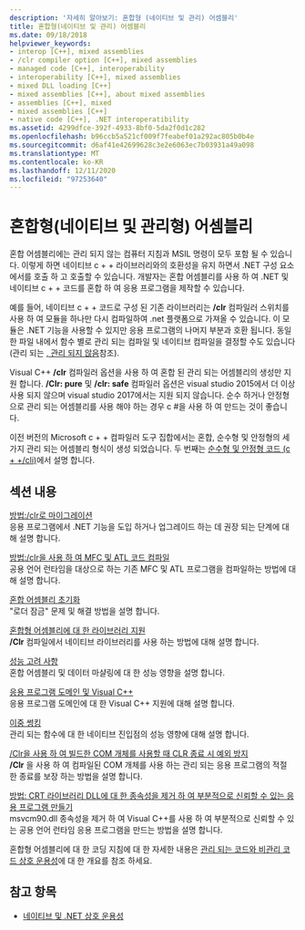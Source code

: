 ```yaml
---
description: '자세히 알아보기: 혼합형 (네이티브 및 관리) 어셈블리'
title: 혼합형(네이티브 및 관리) 어셈블리
ms.date: 09/18/2018
helpviewer_keywords:
- interop [C++], mixed assemblies
- /clr compiler option [C++], mixed assemblies
- managed code [C++], interoperability
- interoperability [C++], mixed assemblies
- mixed DLL loading [C++]
- mixed assemblies [C++], about mixed assemblies
- assemblies [C++], mixed
- mixed assemblies [C++]
- native code [C++], .NET interoperatibility
ms.assetid: 4299dfce-392f-4933-8bf0-5da2f0d1c282
ms.openlocfilehash: b96ccb5a521cf009f7feabef01a292ac805b0b4e
ms.sourcegitcommit: d6af41e42699628c3e2e6063ec7b03931a49a098
ms.translationtype: MT
ms.contentlocale: ko-KR
ms.lasthandoff: 12/11/2020
ms.locfileid: "97253640"
---
```

# <a name="mixed-native-and-managed-assemblies"></a>혼합형(네이티브 및 관리형) 어셈블리

혼합 어셈블리에는 관리 되지 않는 컴퓨터 지침과 MSIL 명령이 모두 포함 될 수 있습니다. 이렇게 하면 네이티브 c + + 라이브러리와의 호환성을 유지 하면서 .NET 구성 요소에서를 호출 하 고 호출할 수 있습니다. 개발자는 혼합 어셈블리를 사용 하 여 .NET 및 네이티브 c + + 코드를 혼합 하 여 응용 프로그램을 제작할 수 있습니다.

예를 들어, 네이티브 c + + 코드로 구성 된 기존 라이브러리는 **/clr** 컴파일러 스위치를 사용 하 여 모듈을 하나만 다시 컴파일하여 .net 플랫폼으로 가져올 수 있습니다. 이 모듈은 .NET 기능을 사용할 수 있지만 응용 프로그램의 나머지 부분과 호환 됩니다. 동일한 파일 내에서 함수 별로 관리 되는 컴파일 및 네이티브 컴파일을 결정할 수도 있습니다 (관리 되는 [, 관리 되지 않음](../preprocessor/managed-unmanaged.md)참조).

Visual C++ **/clr** 컴파일러 옵션을 사용 하 여 혼합 된 관리 되는 어셈블리의 생성만 지원 합니다. **/Clr: pure** 및 **/clr: safe** 컴파일러 옵션은 visual studio 2015에서 더 이상 사용 되지 않으며 visual studio 2017에서는 지원 되지 않습니다. 순수 하거나 안정형으로 관리 되는 어셈블리를 사용 해야 하는 경우 c #을 사용 하 여 만드는 것이 좋습니다.

이전 버전의 Microsoft c + + 컴파일러 도구 집합에서는 혼합, 순수형 및 안정형의 세 가지 관리 되는 어셈블리 형식이 생성 되었습니다. 두 번째는 [순수형 및 안정형 코드 (c + +/cli)](../dotnet/pure-and-verifiable-code-cpp-cli.md)에서 설명 합니다.

## <a name="in-this-section"></a>섹션 내용

[방법:/clr로 마이그레이션](../dotnet/how-to-migrate-to-clr.md)<br/>
응용 프로그램에서 .NET 기능을 도입 하거나 업그레이드 하는 데 권장 되는 단계에 대해 설명 합니다.

[방법:/clr을 사용 하 여 MFC 및 ATL 코드 컴파일](../dotnet/how-to-compile-mfc-and-atl-code-by-using-clr.md)<br/>
공용 언어 런타임을 대상으로 하는 기존 MFC 및 ATL 프로그램을 컴파일하는 방법에 대해 설명 합니다.

[혼합 어셈블리 초기화](../dotnet/initialization-of-mixed-assemblies.md)<br/>
"로더 잠금" 문제 및 해결 방법을 설명 합니다.

[혼합형 어셈블리에 대 한 라이브러리 지원](../dotnet/library-support-for-mixed-assemblies.md)<br/>
**/Clr** 컴파일에서 네이티브 라이브러리를 사용 하는 방법에 대해 설명 합니다.

[성능 고려 사항](../dotnet/performance-considerations-for-interop-cpp.md)<br/>
혼합 어셈블리 및 데이터 마샬링에 대 한 성능 영향을 설명 합니다.

[응용 프로그램 도메인 및 Visual C++](../dotnet/application-domains-and-visual-cpp.md)<br/>
응용 프로그램 도메인에 대 한 Visual C++ 지원에 대해 설명 합니다.

[이중 썽킹](../dotnet/double-thunking-cpp.md)<br/>
관리 되는 함수에 대 한 네이티브 진입점의 성능 영향에 대해 설명 합니다.

[/Clr을 사용 하 여 빌드한 COM 개체를 사용할 때 CLR 종료 시 예외 방지](../dotnet/avoiding-exceptions-on-clr-shutdown-when-consuming-com-objects-built-with-clr.md)<br/>
**/Clr** 을 사용 하 여 컴파일된 COM 개체를 사용 하는 관리 되는 응용 프로그램의 적절 한 종료를 보장 하는 방법을 설명 합니다.

[방법: CRT 라이브러리 DLL에 대 한 종속성을 제거 하 여 부분적으로 신뢰할 수 있는 응용 프로그램 만들기](../dotnet/create-a-partially-trusted-application.md)<br/>
msvcm90.dll 종속성을 제거 하 여 Visual C++를 사용 하 여 부분적으로 신뢰할 수 있는 공용 언어 런타임 응용 프로그램을 만드는 방법을 설명 합니다.

혼합형 어셈블리에 대 한 코딩 지침에 대 한 자세한 내용은 [관리 되는 코드와 비관리 코드 상호 운용성](/previous-versions/dotnet/articles/ms973872(v=msdn.10))에 대 한 개요를 참조 하세요.

## <a name="see-also"></a>참고 항목

- [네이티브 및 .NET 상호 운용성](../dotnet/native-and-dotnet-interoperability.md)
